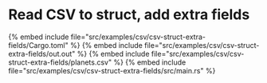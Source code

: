 # Read CSV to struct, add extra fields

{% embed include file="src/examples/csv/csv-struct-extra-fields/Cargo.toml" %}
{% embed include file="src/examples/csv/csv-struct-extra-fields/out.out" %}
{% embed include file="src/examples/csv/csv-struct-extra-fields/planets.csv" %}
{% embed include file="src/examples/csv/csv-struct-extra-fields/src/main.rs" %}



